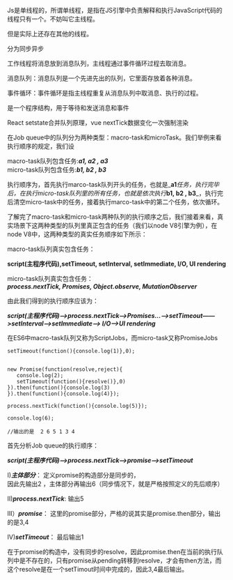 Js是单线程的，所谓单线程，是指在JS引擎中负责解释和执行JavaScript代码的线程只有一个。不妨叫它主线程。

但是实际上还存在其他的线程。

分为同步异步

工作线程将消息放到消息队列，主线程通过事件循环过程去取消息。

消息队列：消息队列是一个先进先出的队列，它里面存放着各种消息。

事件循环：事件循环是指主线程重复从消息队列中取消息、执行的过程。

是一个程序结构，用于等待和发送消息和事件

React setstate合并队列原理，vue nextTick数据变化一次强制渲染



在Job queue中的队列分为两种类型：macro-task和microTask。我们举例来看执行顺序的规定，我们设

macro-task队列包含任务:_**a1, a2 , a3**_  
micro-task队列包含任务:_**b1, b2 , b3**_

执行顺序为，首先执行marco-task队列开头的任务，也就是_**a1**_任务，执行完毕后，在执行micro-task队列里的所有任务，也就是依次执行_**b1, b2 , b3**_，执行完后清空micro-task中的任务，接着执行marco-task中的第二个任务，依次循环。

了解完了macro-task和micro-task两种队列的执行顺序之后，我们接着来看，真实场景下这两种类型的队列里真正包含的任务（我们以node V8引擎为例），在node V8中，这两种类型的真实任务顺序如下所示：

macro-task队列真实包含任务：

**script\(主程序代码\),setTimeout, setInterval, setImmediate, I/O, UI rendering**

micro-task队列真实包含任务：  
_**process.nextTick, Promises, Object.observe, MutationObserver**_

由此我们得到的执行顺序应该为：

_**script\(主程序代码\)—&gt;process.nextTick—&gt;Promises...——&gt;setTimeout——&gt;setInterval——&gt;setImmediate——&gt; I/O——&gt;UI rendering**_

在ES6中macro-task队列又称为ScriptJobs，而micro-task又称PromiseJobs



```
setTimeout(function(){console.log(1)},0);
```

```

new Promise(function(resolve,reject){
   console.log(2);
   setTimeout(function(){resolve()},0)
}).then(function(){console.log(3)
}).then(function(){console.log(4)});

process.nextTick(function(){console.log(5)});

console.log(6);

//输出的是  2 6 5 1 3 4
```

首先分析Job queue的执行顺序：

_**script\(主程序代码\)——&gt;process.nextTick——&gt;promise——&gt;setTimeout**_

I\)_**主体部分**_： 定义promise的构造部分是同步的，  
因此先输出2 ，主体部分再输出6（同步情况下，就是严格按照定义的先后顺序）

II\)_**process.nextTick**_: 输出5

III）_**promise**_： 这里的promise部分，严格的说其实是promise.then部分，输出的是3,4

IV\)_**setTimeout**_： 最后输出1

在于promise的构造中，没有同步的resolve，因此promise.then在当前的执行队列中是不存在的，只有promise从pending转移到resolve，才会有then方法，而这个resolve是在一个setTimout时间中完成的，因此3,4最后输出。


